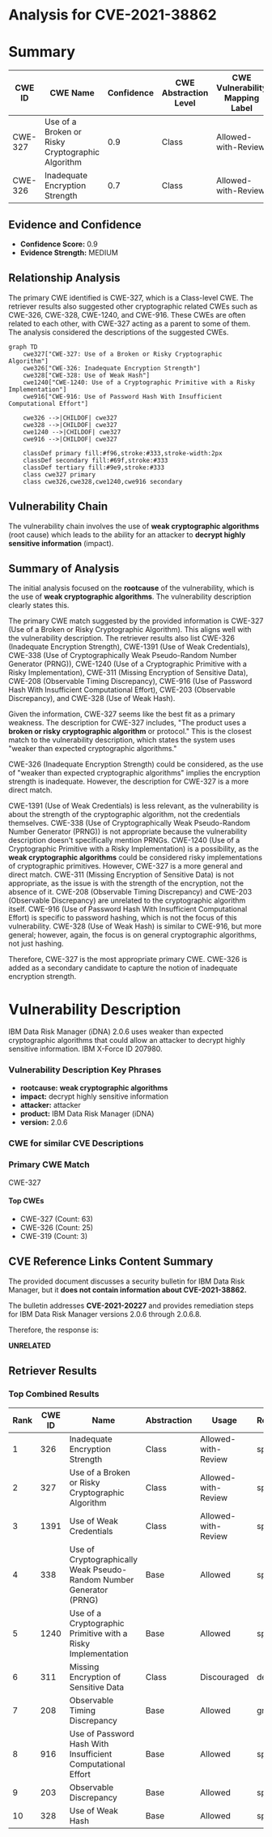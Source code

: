 # Analysis for CVE-2021-38862

# Summary
| CWE ID | CWE Name | Confidence | CWE Abstraction Level | CWE Vulnerability Mapping Label | CWE-Vulnerability Mapping Notes |
|---|---|---|---|---|---|
| CWE-327 | Use of a Broken or Risky Cryptographic Algorithm | 0.9 | Class | Allowed-with-Review | Primary CWE |
| CWE-326 | Inadequate Encryption Strength | 0.7 | Class | Allowed-with-Review | Secondary Candidate |

## Evidence and Confidence

*   **Confidence Score:** 0.9
*   **Evidence Strength:** MEDIUM

## Relationship Analysis
The primary CWE identified is CWE-327, which is a Class-level CWE. The retriever results also suggested other cryptographic related CWEs such as CWE-326, CWE-328, CWE-1240, and CWE-916. These CWEs are often related to each other, with CWE-327 acting as a parent to some of them. The analysis considered the descriptions of the suggested CWEs.

```mermaid
graph TD
    cwe327["CWE-327: Use of a Broken or Risky Cryptographic Algorithm"]
    cwe326["CWE-326: Inadequate Encryption Strength"]
    cwe328["CWE-328: Use of Weak Hash"]
    cwe1240["CWE-1240: Use of a Cryptographic Primitive with a Risky Implementation"]
    cwe916["CWE-916: Use of Password Hash With Insufficient Computational Effort"]

    cwe326 -->|CHILDOF| cwe327
    cwe328 -->|CHILDOF| cwe327
    cwe1240 -->|CHILDOF| cwe327
    cwe916 -->|CHILDOF| cwe327
    
    classDef primary fill:#f96,stroke:#333,stroke-width:2px
    classDef secondary fill:#69f,stroke:#333
    classDef tertiary fill:#9e9,stroke:#333
    class cwe327 primary
    class cwe326,cwe328,cwe1240,cwe916 secondary
```

## Vulnerability Chain
The vulnerability chain involves the use of **weak cryptographic algorithms** (root cause) which leads to the ability for an attacker to **decrypt highly sensitive information** (impact).

## Summary of Analysis
The initial analysis focused on the **rootcause** of the vulnerability, which is the use of **weak cryptographic algorithms**. The vulnerability description clearly states this.

The primary CWE match suggested by the provided information is CWE-327 (Use of a Broken or Risky Cryptographic Algorithm). This aligns well with the vulnerability description. The retriever results also list CWE-326 (Inadequate Encryption Strength), CWE-1391 (Use of Weak Credentials), CWE-338 (Use of Cryptographically Weak Pseudo-Random Number Generator (PRNG)), CWE-1240 (Use of a Cryptographic Primitive with a Risky Implementation), CWE-311 (Missing Encryption of Sensitive Data), CWE-208 (Observable Timing Discrepancy), CWE-916 (Use of Password Hash With Insufficient Computational Effort), CWE-203 (Observable Discrepancy), and CWE-328 (Use of Weak Hash).

Given the information, CWE-327 seems like the best fit as a primary weakness. The description for CWE-327 includes, "The product uses a **broken or risky cryptographic algorithm** or protocol." This is the closest match to the vulnerability description, which states the system uses "weaker than expected cryptographic algorithms."

CWE-326 (Inadequate Encryption Strength) could be considered, as the use of "weaker than expected cryptographic algorithms" implies the encryption strength is inadequate. However, the description for CWE-327 is a more direct match.

CWE-1391 (Use of Weak Credentials) is less relevant, as the vulnerability is about the strength of the cryptographic algorithm, not the credentials themselves. CWE-338 (Use of Cryptographically Weak Pseudo-Random Number Generator (PRNG)) is not appropriate because the vulnerability description doesn't specifically mention PRNGs. CWE-1240 (Use of a Cryptographic Primitive with a Risky Implementation) is a possibility, as the **weak cryptographic algorithms** could be considered risky implementations of cryptographic primitives. However, CWE-327 is a more general and direct match. CWE-311 (Missing Encryption of Sensitive Data) is not appropriate, as the issue is with the strength of the encryption, not the absence of it. CWE-208 (Observable Timing Discrepancy) and CWE-203 (Observable Discrepancy) are unrelated to the cryptographic algorithm itself. CWE-916 (Use of Password Hash With Insufficient Computational Effort) is specific to password hashing, which is not the focus of this vulnerability. CWE-328 (Use of Weak Hash) is similar to CWE-916, but more general; however, again, the focus is on general cryptographic algorithms, not just hashing.

Therefore, CWE-327 is the most appropriate primary CWE. CWE-326 is added as a secondary candidate to capture the notion of inadequate encryption strength.

# Vulnerability Description
IBM Data Risk Manager (iDNA) 2.0.6 uses weaker than expected cryptographic algorithms that could allow an attacker to decrypt highly sensitive information. IBM X-Force ID 207980.

### Vulnerability Description Key Phrases
- **rootcause:** **weak cryptographic algorithms**
- **impact:** decrypt highly sensitive information
- **attacker:** attacker
- **product:** IBM Data Risk Manager (iDNA)
- **version:** 2.0.6

### CWE for similar CVE Descriptions
### Primary CWE Match
CWE-327

#### Top CWEs
- CWE-327 (Count: 63)
- CWE-326 (Count: 25)
- CWE-319 (Count: 3)

## CVE Reference Links Content Summary
The provided document discusses a security bulletin for IBM Data Risk Manager, but it **does not contain information about CVE-2021-38862.**

The bulletin addresses **CVE-2021-20227** and provides remediation steps for IBM Data Risk Manager versions 2.0.6 through 2.0.6.8.

Therefore, the response is:

**UNRELATED**

## Retriever Results

### Top Combined Results

| Rank | CWE ID | Name | Abstraction | Usage  | Retrievers | Individual Scores |
|------|--------|------|-------------|-------|------------|-------------------|
| 1 | 326 | Inadequate Encryption Strength | Class | Allowed-with-Review | sparse | 0.360 |
| 2 | 327 | Use of a Broken or Risky Cryptographic Algorithm | Class | Allowed-with-Review | sparse | 0.322 |
| 3 | 1391 | Use of Weak Credentials | Class | Allowed-with-Review | sparse | 0.169 |
| 4 | 338 | Use of Cryptographically Weak Pseudo-Random Number Generator (PRNG) | Base | Allowed | sparse | 0.166 |
| 5 | 1240 | Use of a Cryptographic Primitive with a Risky Implementation | Base | Allowed | sparse | 0.163 |
| 6 | 311 | Missing Encryption of Sensitive Data | Class | Discouraged | dense | 0.540 |
| 7 | 208 | Observable Timing Discrepancy | Base | Allowed | graph | 0.002 |
| 8 | 916 | Use of Password Hash With Insufficient Computational Effort | Base | Allowed | sparse | 0.148 |
| 9 | 203 | Observable Discrepancy | Base | Allowed | sparse | 0.144 |
| 10 | 328 | Use of Weak Hash | Base | Allowed | sparse | 0.144 |